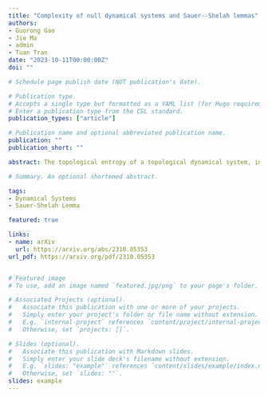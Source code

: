 ```yaml
---
title: "Complexity of null dynamical systems and Sauer--Shelah lemmas"
authors:
- Guorong Gao
- Jie Ma
- admin
- Tuan Tran
date: "2023-10-11T00:00:00Z"
doi: ""

# Schedule page publish date (NOT publication's date).

# Publication type.
# Accepts a single type but formatted as a YAML list (for Hugo requirements).
# Enter a publication type from the CSL standard.
publication_types: ["article"]

# Publication name and optional abbreviated publication name.
publication: ""
publication_short: ""

abstract: The topological entropy of a topological dynamical system, introduced in a foundational paper by Adler, Konheim and McAndrew [Trans. Am. Math. Soc., 1965], is a nonnegative number that measures the uncertainty or disorder of the system. Comparing with positive entropy systems, zero entropy systems are much less understood. In order to distinguish between zero entropy systems, Huang and Ye [Adv. Math., 2009] introduced the concept of maximal pattern entropy of a topological dynamical system. At the heart of their analysis is a Sauer-Shelah type lemma. In the present paper, we provide a shorter and more conceptual proof of a strengthening of this lemma, and discuss its surprising connection between dynamical system, combinatorics and a recent breakthrough in communication complexity. We also improve one of the main results of Huang and Ye on the maximal pattern entropy of zero-dimensional systems, by proving a new Sauer-Shelah type lemma, which unifies and enhances various extremal results on VC-dimension, Natarajan dimension and Steele dimension.

# Summary. An optional shortened abstract.

tags:
- Dynamical Systems
- Sauer-Shelah Lemma

featured: true

links:
- name: arXiv
  url: https://arxiv.org/abs/2310.05353
url_pdf: https://arxiv.org/pdf/2310.05353


# Featured image
# To use, add an image named `featured.jpg/png` to your page's folder. 

# Associated Projects (optional).
#   Associate this publication with one or more of your projects.
#   Simply enter your project's folder or file name without extension.
#   E.g. `internal-project` references `content/project/internal-project/index.md`.
#   Otherwise, set `projects: []`.

# Slides (optional).
#   Associate this publication with Markdown slides.
#   Simply enter your slide deck's filename without extension.
#   E.g. `slides: "example"` references `content/slides/example/index.md`.
#   Otherwise, set `slides: ""`.
slides: example
---
```

